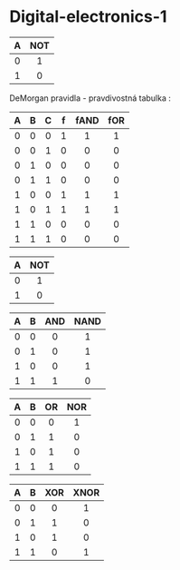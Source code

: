 # Digital-electronics-1

| **A** | **NOT** |
| :-: | :-:|
|0| 1 |
| 1  | 0  |

DeMorgan pravidla - pravdivostná tabulka : 

  | **A** | **B** |**C** | **f** | **fAND** | **fOR** |
  | :-: | :-: | :-: | :-: | :-: | :-: |
  | 0 | 0 | 0 | 1 | 1 | 1 |
  | 0 | 0 | 1 | 0 | 0 | 0 |
  | 0 | 1 | 0 | 0 | 0 | 0 |
  | 0 | 1 | 1 | 0 | 0 | 0 |
  | 1 | 0 | 0 | 1 | 1 | 1 |
  | 1 | 0 | 1 | 1 | 1 | 1 |
  | 1 | 1 | 0 | 0 | 0 | 0 |
  | 1 | 1 | 1 | 0 | 0 | 0 |
  
| **A** | **NOT** |
| :-: | :-: |
| 0 | 1 |
| 1 | 0 |

| **A** | **B** | **AND** | **NAND** |
| :-: | :-: | :-: | :-: |
| 0 | 0 | 0 | 1 |
| 0 | 1 | 0 | 1 |
| 1 | 0 | 0 | 1 |
| 1 | 1 | 1 | 0 |

| **A** | **B** | **OR** | **NOR** |
| :-: | :-: | :-: | :-: |
| 0 | 0 | 0 | 1 |
| 0 | 1 | 1 | 0 |
| 1 | 0 | 1 | 0 |
| 1 | 1 | 1 | 0 |

| **A** | **B** | **XOR** | **XNOR** |
| :-: | :-: | :-: | :-: |
| 0 | 0 | 0 | 1 |
| 0 | 1 | 1 | 0 |
| 1 | 0 | 1 | 0 |
| 1 | 1 | 0 | 1 |


  
